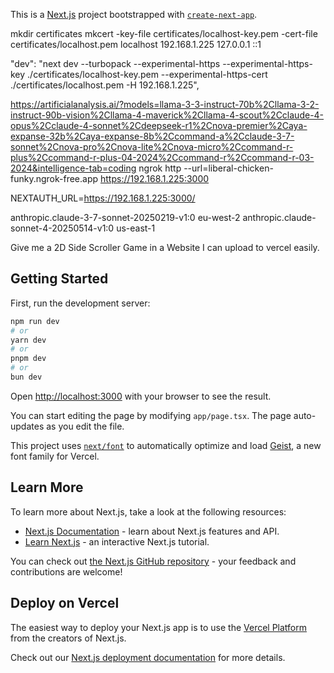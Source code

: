 This is a [Next.js](https://nextjs.org) project bootstrapped with [`create-next-app`](https://nextjs.org/docs/app/api-reference/cli/create-next-app).


mkdir certificates
mkcert -key-file certificates/localhost-key.pem -cert-file certificates/localhost.pem localhost 192.168.1.225 127.0.0.1 ::1

"dev": "next dev --turbopack --experimental-https --experimental-https-key ./certificates/localhost-key.pem --experimental-https-cert ./certificates/localhost.pem -H 192.168.1.225",

https://artificialanalysis.ai/?models=llama-3-3-instruct-70b%2Cllama-3-2-instruct-90b-vision%2Cllama-4-maverick%2Cllama-4-scout%2Cclaude-4-opus%2Cclaude-4-sonnet%2Cdeepseek-r1%2Cnova-premier%2Caya-expanse-32b%2Caya-expanse-8b%2Ccommand-a%2Cclaude-3-7-sonnet%2Cnova-pro%2Cnova-lite%2Cnova-micro%2Ccommand-r-plus%2Ccommand-r-plus-04-2024%2Ccommand-r%2Ccommand-r-03-2024&intelligence-tab=coding
ngrok http --url=liberal-chicken-funky.ngrok-free.app https://192.168.1.225:3000

NEXTAUTH_URL=https://192.168.1.225:3000/

anthropic.claude-3-7-sonnet-20250219-v1:0 eu-west-2
anthropic.claude-sonnet-4-20250514-v1:0 us-east-1

Give me a 2D Side Scroller Game in a Website I can upload to vercel easily.
## Getting Started

First, run the development server:

```bash
npm run dev
# or
yarn dev
# or
pnpm dev
# or
bun dev
```

Open [http://localhost:3000](http://localhost:3000) with your browser to see the result.

You can start editing the page by modifying `app/page.tsx`. The page auto-updates as you edit the file.

This project uses [`next/font`](https://nextjs.org/docs/app/building-your-application/optimizing/fonts) to automatically optimize and load [Geist](https://vercel.com/font), a new font family for Vercel.

## Learn More

To learn more about Next.js, take a look at the following resources:

- [Next.js Documentation](https://nextjs.org/docs) - learn about Next.js features and API.
- [Learn Next.js](https://nextjs.org/learn) - an interactive Next.js tutorial.

You can check out [the Next.js GitHub repository](https://github.com/vercel/next.js) - your feedback and contributions are welcome!

## Deploy on Vercel

The easiest way to deploy your Next.js app is to use the [Vercel Platform](https://vercel.com/new?utm_medium=default-template&filter=next.js&utm_source=create-next-app&utm_campaign=create-next-app-readme) from the creators of Next.js.

Check out our [Next.js deployment documentation](https://nextjs.org/docs/app/building-your-application/deploying) for more details.
